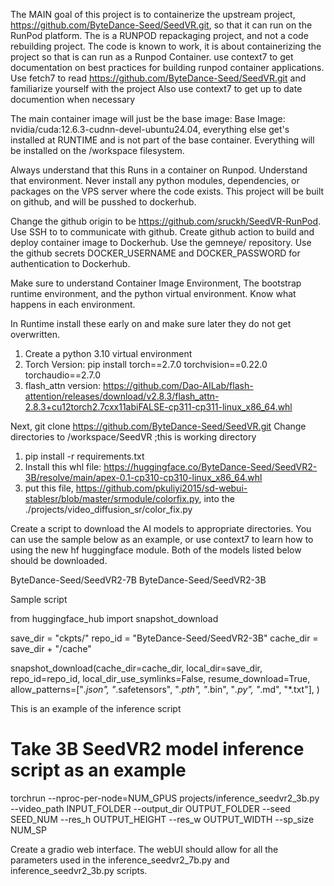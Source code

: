 The MAIN goal of this project is to containerize the upstream project, https://github.com/ByteDance-Seed/SeedVR.git, so that it can run on the RunPod platform.
The is a RUNPOD repackaging project, and not a code rebuilding project.  The code is known to work, it is about containerizing the project so that is can run as a Runpod Container.
use context7 to get documentation on best practices for building runpod container applications.
Use fetch7 to read https://github.com/ByteDance-Seed/SeedVR.git and familiarize yourself with the project
Also use context7 to get up to date documention when necessary

The main container image will just be the base image:  Base Image: nvidia/cuda:12.6.3-cudnn-devel-ubuntu24.04, everything else get's installed at RUNTIME and is not part of the base container.  Everything will be installed on the /workspace filesystem.

Always understand that this Runs in a container on Runpod.  Understand that environment.  Never install any python modules, dependencies, or packages on the VPS server where the code exists.  This project will be built on github, and will be pusshed to dockerhub.

Change the github origin to be https://github.com/sruckh/SeedVR-RunPod.
Use SSH to to communicate with github.
Create github action to build and deploy container image to Dockerhub.  Use the gemneye/ repository.  Use the github secrets DOCKER_USERNAME and DOCKER_PASSWORD for authentication to Dockerhub.

Make sure to understand Container Image Environment, The bootstrap runtime environment, and the python virtual environment.  Know what happens in each environment.

In Runtime install these early on and make sure later they do not get overwritten.
1) Create a python 3.10 virtual environment
2) Torch Version: pip install torch==2.7.0 torchvision==0.22.0 torchaudio==2.7.0
3) flash_attn version: https://github.com/Dao-AILab/flash-attention/releases/download/v2.8.3/flash_attn-2.8.3+cu12torch2.7cxx11abiFALSE-cp311-cp311-linux_x86_64.whl

Next, git clone https://github.com/ByteDance-Seed/SeedVR.git
Change directories to /workspace/SeedVR ;this is working directory

1) pip install -r requirements.txt
2) Install this whl file: https://huggingface.co/ByteDance-Seed/SeedVR2-3B/resolve/main/apex-0.1-cp310-cp310-linux_x86_64.whl
3) put this file, https://github.com/pkuliyi2015/sd-webui-stablesr/blob/master/srmodule/colorfix.py, into the ./projects/video_diffusion_sr/color_fix.py

Create a script to download the AI models to appropriate directories.  You can use the sample below as an example, or use context7 to learn how to using the new hf huggingface module. Both of the models listed below should be downloaded.

ByteDance-Seed/SeedVR2-7B
ByteDance-Seed/SeedVR2-3B

Sample script

from huggingface_hub import snapshot_download

save_dir = "ckpts/"
repo_id = "ByteDance-Seed/SeedVR2-3B"
cache_dir = save_dir + "/cache"

snapshot_download(cache_dir=cache_dir,
  local_dir=save_dir,
  repo_id=repo_id,
  local_dir_use_symlinks=False,
  resume_download=True,
  allow_patterns=["*.json", "*.safetensors", "*.pth", "*.bin", "*.py", "*.md", "*.txt"],
)

This is an example of the inference script
# Take 3B SeedVR2 model inference script as an example
torchrun --nproc-per-node=NUM_GPUS projects/inference_seedvr2_3b.py --video_path INPUT_FOLDER --output_dir OUTPUT_FOLDER --seed SEED_NUM --res_h OUTPUT_HEIGHT --res_w OUTPUT_WIDTH --sp_size NUM_SP

Create a gradio web interface.  The webUI should allow for all the parameters used in the inference_seedvr2_7b.py and inference_seedvr2_3b.py scripts.
